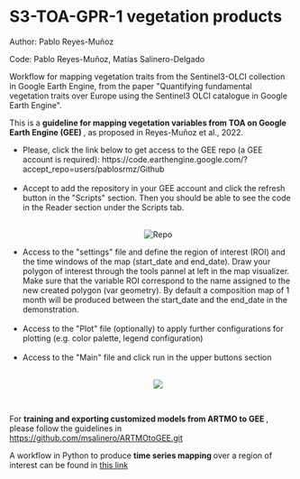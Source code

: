 # S3-TOA-GPR-1 vegetation products

Author: Pablo Reyes-Muñoz

Code: Pablo Reyes-Muñoz, Matías Salinero-Delgado

Workflow for mapping vegetation traits from the Sentinel3-OLCI collection in Google Earth Engine, from the paper "Quantifying fundamental vegetation traits over Europe using the Sentinel3 OLCI catalogue in Google Earth Engine".

This is a <b> guideline for mapping vegetation variables from TOA on Google Earth Engine (GEE) </b>, as proposed in Reyes-Muñoz et al., 2022.

<ol style='list-style-type:disc'> 
  <li> Please, click the link below to get access to the GEE repo (a GEE account is required): 
    https://code.earthengine.google.com/?accept_repo=users/pablosrmz/Github </li>
  
  </br>
    
  <li> Accept to add the repository in your GEE account and click the refresh button in the "Scripts" section. Then you should be able to see the code in the Reader section under the Scripts tab. </li>
  
  </br>
  
  <p style="text-align:center;"> <img src="https://user-images.githubusercontent.com/8297994/219678537-e97d40d3-8825-4534-8705-b2be0e4805bb.png" alt="Repo"> </p>

  
  <li> Access to the "settings" file and define the region of interest (ROI) and the time windows of the map (start_date and end_date). Draw your polygon of interest through the tools pannel at left in the map visualizer. Make sure that the variable ROI correspond to the name assigned to the new created polygon (var geometry). By default a composition map of 1 month will be produced between the start_date and the end_date in the demonstration.</li>
  
  </br>
  
  <li> Access to the "Plot" file (optionally) to apply further configurations for plotting (e.g. color palette, legend configuration) </li>
  
  </br>
  
  <li> Access to the "Main" file and click run in the upper buttons section </li>
  
  </br>
  
  <p style="text-align:center;"> <img src="https://user-images.githubusercontent.com/8297994/219683269-1ad8df5b-0f00-4a10-897d-7e1c6877e9b1.png"></p> 

  </br>
  
</ol>

For <b> training and exporting customized models from ARTMO to GEE </b>, please follow the guidelines in https://github.com/msalinero/ARTMOtoGEE.git

A workflow in Python to produce <b> time series mapping </b> over a region of interest can be found in <a href="https://colab.research.google.com/github/daviddkovacs/Global-EVT-maps/blob/main/Main%20Python%20script.ipynb"> this link</a>   
